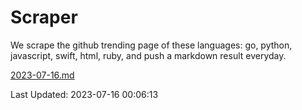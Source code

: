 # Scraper

We scrape the github trending page of these languages: go, python, javascript, swift, html, ruby, and push a markdown result everyday.

[2023-07-16.md](https://github.com/henson/Scraper/blob/master/2023-07-16.md)

Last Updated: 2023-07-16 00:06:13